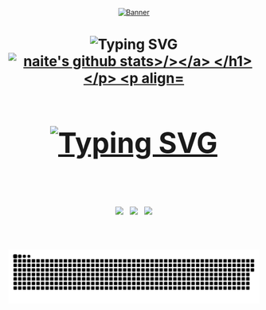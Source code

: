 <div>
<p align="center">
  <a href="https://ww.edionlee55.com"><img src=https://github.com/edisonlee55/edisonlee55/assets/161102342/50718296-51a5-4b99-9e05-564c0e01b869
 alt="Banner"></a>
</p>

<h1 
<a align="center"><img src="https://readme-typing-svg.demolab.com?font=Fira+Code&pause=1000&color=D58300&random=false&width=435&lines=Hi+I'm+naite+!;Welcome+to+my+GitHub+profile+!" alt="Typing SVG"/></a>
<a align="center"><a href="https://github.com/xcrxypt"><img src="https://github-readme-stats.vercel.app/api?username=naiitee&show_icons=true&theme=great-gatsby" alt="naite's github stats>/></a>
  </h1>
</p>

<p align="center">
<h1 align="center"><img src="https://readme-typing-svg.demolab.com?font=Fira+Code&duration=1&pause=10000&color=b87e14&random=false&width=435&lines=learning:" alt="Typing SVG"<a/></a>
  <p aling><img src=https://img.shields.io/badge/JavaScript-d58300?style=for-the-badge&logo=javascript&logoColor=white>
  <img src=https://img.shields.io/badge/HTML-d58300?style=for-the-badge&logo=html5&logoColor=white>
  <img src=https://img.shields.io/badge/CSS-d58300?&style=for-the-badge&logo=css3&logoColor=white
</h1>
</p>
<div>

<picture>
  <source media="(prefers-color-scheme: dark)" srcset="https://raw.githubusercontent.com/xcrxypt/xcrxypt/output/github-contribution-grid-snake-dark.svg">
  <source media="(prefers-color-scheme: light)" srcset="https://raw.githubusercontent.com/xcrxypt/xcrxypt/output/github-contribution-grid-snake.svg">
  <img alt="github contribution grid snake animation" src="https://raw.githubusercontent.com/xcrxypt/xcrxypt/output/github-contribution-grid-snake.svg">
</picture>

